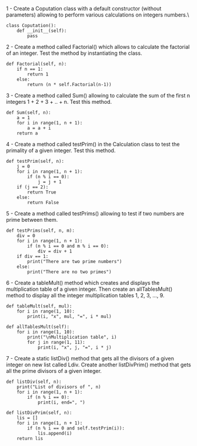 1 - Create a Coputation class with a default constructor (without parameters) allowing to perform various calculations on integers numbers.\

    class Coputation():
        def __init__(self):
            pass

2 - Create a method called Factorial() which allows to calculate the factorial of an integer. Test the method by instantiating the class.

    def Factorial(self, n):
        if n == 1:
            return 1
        else:
            return (n * self.Factorial(n-1))

3 - Create a method called Sum() allowing to calculate the sum of the first n integers 1 + 2 + 3 + .. + n. Test this method.

    def Sum(self, n):
        a = 1
        for i in range(1, n + 1):
            a = a + i
        return a

4 - Create a method called testPrim() in the Calculation class to test the primality of a given integer. Test this method.

    def testPrim(self, n):
        j = 0
        for i in range(1, n + 1):
            if (n % i == 0):
                j = j + 1
        if (j == 2):
            return True
        else:
            return False

5 - Create a method called testPrims() allowing to test if two numbers are prime between them.

    def testPrims(self, n, m):
        div = 0
        for i in range(1, n + 1):
            if (n % i == 0 and m % i == 0):
                div = div + 1
        if div == 1:
            print("There are two prime numbers")
        else:
            print("There are no two primes")

6 - Create a tableMult() method which creates and displays the multiplication table of a given integer. Then create an allTablesMult() method to display all the integer multiplication tables 1, 2, 3, ..., 9.

    def tableMult(self, mul):
        for i in range(1, 10):
            print(i, "x", mul, "=", i * mul)

    def allTablesMult(self):
        for i in range(1, 10):
            print("\nMultiplication table", i)
            for j in range(1, 11):
                print(i, "x", j, "=", i * j)

7 - Create a static listDiv() method that gets all the divisors of a given integer on new list called Ldiv. Create another listDivPrim() method that gets all the prime divisors of a given integer.

    def listDiv(self, n):
        print("List of divisors of ", n)
        for i in range(1, n + 1):
            if (n % i == 0):
                print(i, end=", ")

    def listDivPrim(self, n):
        lis = []
        for i in range(1, n + 1):
            if (n % i == 0 and self.testPrim(i)):
                lis.append(i)
        return lis
